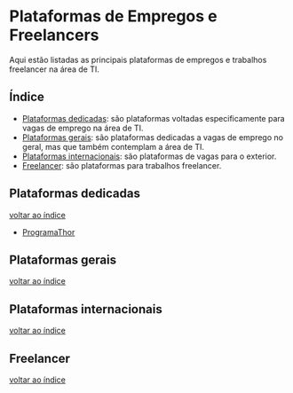 # Plataformas de Empregos e Freelancers

Aqui estão listadas as principais plataformas de empregos e trabalhos freelancer na área de TI.

## Índice

- [Plataformas dedicadas](): são plataformas voltadas especificamente para vagas de emprego na área de TI.
- [Plataformas gerais](): são plataformas dedicadas a vagas de emprego no geral, mas que também contemplam a área de TI.
- [Plataformas internacionais](): são plataformas de vagas para o exterior.
- [Freelancer](): são plataformas para trabalhos freelancer.

## Plataformas dedicadas

[voltar ao índice](#índice)

- <a href="https://programathor.com.br/" target="_blank">ProgramaThor</a>

## Plataformas gerais

[voltar ao índice](#índice)

## Plataformas internacionais

[voltar ao índice](#índice)

## Freelancer

[voltar ao índice](#índice)
